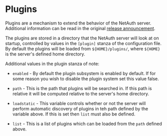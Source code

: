 # Plugins

Plugins are a mechanism to extend the behavior of the NetAuth server.
Additional information can be read in the original [release
announcement](https://netauth.org/posts/plugged-in/).

The plugins are stored in a directory that the NetAuth server will
look at on startup, controlled by values in the `[plugin]` stanza of
the configuration file.  By default the plugins will be loaded from
`${HOME}/plugins/`, where `${HOME}` is the server's defined home
directory.

Additional values in the plugin stanza of note:

  * `enabled` - By default the plugin subsystem is enabled by default.
    If for some reason you wish to disable the plugin system set this
    value false.

  * `path` - This is the path that plugins will be searched in.  If
    this path is relative it will be computed relative to the server's
    home directory.

  * `loadstatic` - This variable controls whether or not the server
    will perform automatic discovery of plugins in teh path defined by
    the variable above.  If this is set then `list` must also be
    defined.

  * `list` - This is a list of plugins which can be loaded from the
    `path` defined above.

